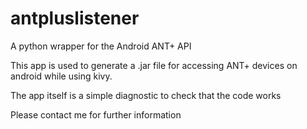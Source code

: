 # antpluslistener
A python wrapper for the Android ANT+ API

This app is used to generate a .jar file for accessing ANT+ devices on android while using kivy.

The app itself is a simple diagnostic to check that the code works

Please contact me for further information
